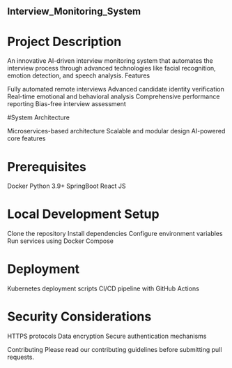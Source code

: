 ## Interview_Monitoring_System

# Project Description
An innovative AI-driven interview monitoring system that automates the interview process through advanced technologies like facial recognition, emotion detection, and speech analysis.
Features

Fully automated remote interviews
Advanced candidate identity verification
Real-time emotional and behavioral analysis
Comprehensive performance reporting
Bias-free interview assessment

#System Architecture

Microservices-based architecture
Scalable and modular design
AI-powered core features

# Prerequisites

Docker
Python 3.9+
SpringBoot
React JS

# Local Development Setup

Clone the repository
Install dependencies
Configure environment variables
Run services using Docker Compose

# Deployment

Kubernetes deployment scripts
CI/CD pipeline with GitHub Actions

# Security Considerations

HTTPS protocols
Data encryption
Secure authentication mechanisms

Contributing
Please read our contributing guidelines before submitting pull requests.
